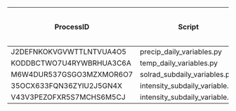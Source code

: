 | ProcessID                | Script                         | Gridpoint batch size | Time for one batch process | Time/gridpoint |
|--------------------------|--------------------------------|----------------------|----------------------------|----------------|
| J2DEFNKOKVGVWTTLNTVUA4O5 | precip_daily_variables.py      | 40                   | 17 min                     | 0.43 min       |
| KODDBCTWO7U4RYWBRHUA3C6A | temp_daily_variables.py        | 40                   | 11 min                     | 0.27 min       |
| M6W4DUR537GSGO3MZXMOR6O7 | solrad_subdaily_variables.py   | 20                   | 26 min                     | 1.30 min       |
| 35OCX633FQN36ZYIU2J5GN4X | intensity_subdaily_variable.py | 10                   | 20 min                     | 2.00 min       |
| V43V3PEZOFXR5S7MCHS6M5CJ | intensity_subdaily_variable.py | 20                   | 26 min                     | 1.30 min       |
